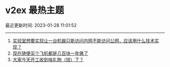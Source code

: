 # v2ex 最热主题

最近更新时间: 2023-01-28 11:01:52

--- 
1. [实验室想要实现让一台机器只能访问内网不能访问公网，应该用什么技术实现？](https://www.v2ex.com/t/910930) 
2. [现在随便买个飞机都是几百块一年佛了](https://www.v2ex.com/t/910931) 
3. [大家今天开工收到啥礼物（钱）了？](https://www.v2ex.com/t/910951) 
